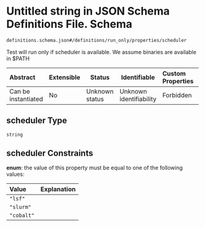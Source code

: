 # Untitled string in JSON Schema Definitions File.  Schema

```txt
definitions.schema.json#/definitions/run_only/properties/scheduler
```

Test will run only if scheduler is available. We assume binaries are available in $PATH


| Abstract            | Extensible | Status         | Identifiable            | Custom Properties | Additional Properties | Access Restrictions | Defined In                                                                         |
| :------------------ | ---------- | -------------- | ----------------------- | :---------------- | --------------------- | ------------------- | ---------------------------------------------------------------------------------- |
| Can be instantiated | No         | Unknown status | Unknown identifiability | Forbidden         | Allowed               | none                | [definitions.schema.json\*](../out/definitions.schema.json "open original schema") |

## scheduler Type

`string`

## scheduler Constraints

**enum**: the value of this property must be equal to one of the following values:

| Value      | Explanation |
| :--------- | ----------- |
| `"lsf"`    |             |
| `"slurm"`  |             |
| `"cobalt"` |             |
